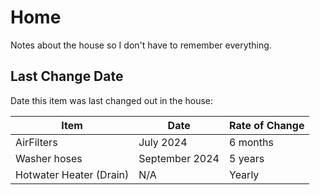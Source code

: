 # Home

Notes about the house so I don't have to remember everything. 

## Last Change Date

Date this item was last changed out in the house: 

| Item | Date | Rate of Change | 
| --- | --- | --- |
| AirFilters | July 2024 | 6 months | 
| Washer hoses | September 2024 | 5 years | 
| Hotwater Heater (Drain) | N/A | Yearly |